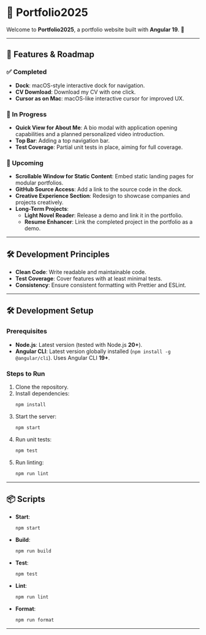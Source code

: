 # 🌟 Portfolio2025

Welcome to **Portfolio2025**, a portfolio website built with **Angular 19**. 🚀

---

## 🌟 Features & Roadmap

### ✅ Completed

- **Dock**: macOS-style interactive dock for navigation.
- **CV Download**: Download my CV with one click.
- **Cursor as on Mac**: macOS-like interactive cursor for improved UX.

### 🚧 In Progress

- **Quick View for About Me**: A bio modal with application opening capabilities and a planned personalized video introduction.
- **Top Bar**: Adding a top navigation bar.
- **Test Coverage**: Partial unit tests in place, aiming for full coverage.

### 📌 Upcoming

- **Scrollable Window for Static Content**: Embed static landing pages for modular portfolios.
- **GitHub Source Access**: Add a link to the source code in the dock.
- **Creative Experience Section**: Redesign to showcase companies and projects creatively.
- **Long-Term Projects**:
  - **Light Novel Reader**: Release a demo and link it in the portfolio.
  - **Resume Enhancer**: Link the completed project in the portfolio as a demo.

---

## 🛠️ Development Principles

- **Clean Code**: Write readable and maintainable code.
- **Test Coverage**: Cover features with at least minimal tests.
- **Consistency**: Ensure consistent formatting with Prettier and ESLint.

---

## 🛠️ Development Setup

### Prerequisites

- **Node.js**: Latest version (tested with Node.js **20+**).
- **Angular CLI**: Latest version globally installed (`npm install -g @angular/cli`). Uses Angular CLI **19+**.

### Steps to Run

1. Clone the repository.
2. Install dependencies:
   ```bash
   npm install
   ```
3. Start the server:
   ```bash
   npm start
   ```
4. Run unit tests:
   ```bash
   npm test
   ```
5. Run linting:
   ```bash
   npm run lint
   ```

---

## 📦 Scripts

- **Start**:
  ```bash
  npm start
  ```

- **Build**:
  ```bash
  npm run build
  ```

- **Test**:
  ```bash
  npm test
  ```

- **Lint**:
  ```bash
  npm run lint
  ```

- **Format**:
  ```bash
  npm run format
  ```

---


